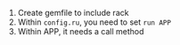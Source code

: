 1. Create gemfile to include rack
2. Within `config.ru`, you need to set `run APP`
3. Within APP, it needs a call method
